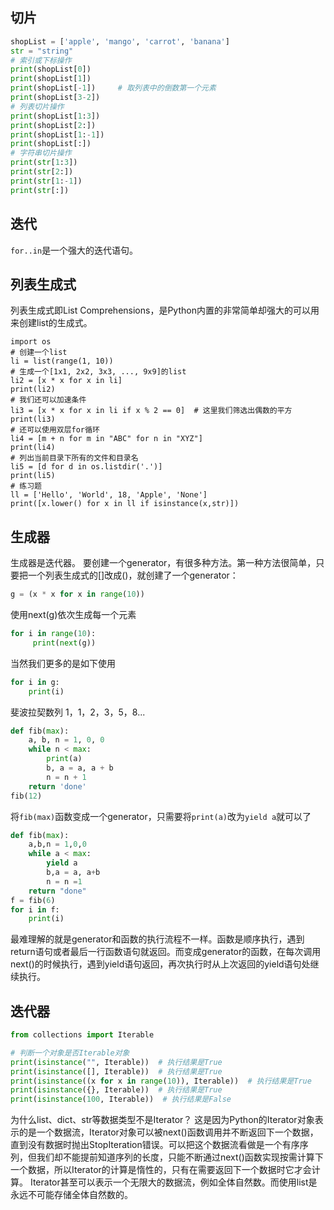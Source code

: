 ## 切片
```python
shopList = ['apple', 'mango', 'carrot', 'banana']
str = "string"
# 索引或下标操作
print(shopList[0])
print(shopList[1])
print(shopList[-1])     # 取列表中的倒数第一个元素
print(shopList[3-2])
# 列表切片操作
print(shopList[1:3])
print(shopList[2:])
print(shopList[1:-1])
print(shopList[:])
# 字符串切片操作
print(str[1:3])
print(str[2:])
print(str[1:-1])
print(str[:])
```
## 迭代
`for..in`是一个强大的迭代语句。
## 列表生成式
列表生成式即List Comprehensions，是Python内置的非常简单却强大的可以用来创建list的生成式。
```python:n
import os
# 创建一个list
li = list(range(1, 10))
# 生成一个[1x1, 2x2, 3x3, ..., 9x9]的list
li2 = [x * x for x in li]
print(li2)
# 我们还可以加速条件
li3 = [x * x for x in li if x % 2 == 0]  # 这里我们筛选出偶数的平方
print(li3)
# 还可以使用双层for循环
li4 = [m + n for m in "ABC" for n in "XYZ"]
print(li4)
# 列出当前目录下所有的文件和目录名
li5 = [d for d in os.listdir('.')]
print(li5)
# 练习题
ll = ['Hello', 'World', 18, 'Apple', 'None']
print([x.lower() for x in ll if isinstance(x,str)])
```
## 生成器
生成器是迭代器。
要创建一个generator，有很多种方法。第一种方法很简单，只要把一个列表生成式的[]改成()，就创建了一个generator：
```python
g = (x * x for x in range(10))
```
使用next(g)依次生成每一个元素
```python
for i in range(10):
     print(next(g))
```
当然我们更多的是如下使用
```python
for i in g:
    print(i)
```
斐波拉契数列 1，1，2，3，5，8...
```python
def fib(max):
    a, b, n = 1, 0, 0
    while n < max:
        print(a)
        b, a = a, a + b
        n = n + 1
    return 'done'
fib(12)
```
将`fib(max)`函数变成一个generator，只需要将`print(a)`改为`yield a`就可以了
```python
def fib(max):
    a,b,n = 1,0,0
    while a < max:
        yield a
        b,a = a, a+b
        n = n =1
    return "done"
f = fib(6)
for i in f:
    print(i)
```
最难理解的就是generator和函数的执行流程不一样。函数是顺序执行，遇到return语句或者最后一行函数语句就返回。而变成generator的函数，在每次调用next()的时候执行，遇到yield语句返回，再次执行时从上次返回的yield语句处继续执行。
## 迭代器
```python
from collections import Iterable

# 判断一个对象是否Iterable对象
print(isinstance("", Iterable))  # 执行结果是True
print(isinstance([], Iterable))  # 执行结果是True
print(isinstance((x for x in range(10)), Iterable))  # 执行结果是True
print(isinstance({}, Iterable))  # 执行结果是True
print(isinstance(100, Iterable))  # 执行结果是False
```
为什么list、dict、str等数据类型不是Iterator？
这是因为Python的Iterator对象表示的是一个数据流，Iterator对象可以被next()函数调用并不断返回下一个数据，直到没有数据时抛出StopIteration错误。可以把这个数据流看做是一个有序序列，但我们却不能提前知道序列的长度，只能不断通过next()函数实现按需计算下一个数据，所以Iterator的计算是惰性的，只有在需要返回下一个数据时它才会计算。
Iterator甚至可以表示一个无限大的数据流，例如全体自然数。而使用list是永远不可能存储全体自然数的。
